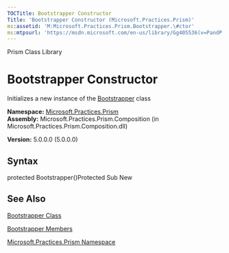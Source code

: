 ```yaml
---
TOCTitle: Bootstrapper Constructor
Title: 'Bootstrapper Constructor (Microsoft.Practices.Prism)'
ms:assetid: 'M:Microsoft.Practices.Prism.Bootstrapper.\#ctor'
ms:mtpsurl: 'https://msdn.microsoft.com/en-us/library/Gg405536(v=PandP.50)'
---
```


Prism Class Library

Bootstrapper Constructor
========================

Initializes a new instance of the [Bootstrapper](https://msdn.microsoft.com/t:microsoft.practices.prism.bootstrapper) class

**Namespace:** [Microsoft.Practices.Prism](https://msdn.microsoft.com/n:microsoft.practices.prism)
**Assembly:** Microsoft.Practices.Prism.Composition (in Microsoft.Practices.Prism.Composition.dll)

**Version:** 5.0.0.0 (5.0.0.0)

## Syntax


protected Bootstrapper()Protected Sub New

See Also
--------


[Bootstrapper Class](https://msdn.microsoft.com/t:microsoft.practices.prism.bootstrapper)

[Bootstrapper Members](https://msdn.microsoft.com/allmembers.t:microsoft.practices.prism.bootstrapper)

[Microsoft.Practices.Prism Namespace](https://msdn.microsoft.com/n:microsoft.practices.prism)
